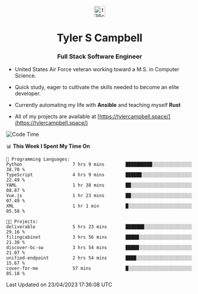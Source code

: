 <p align="center">
<a href="https://www.linkedin.com/in/t36campbell" target="blank"><img align="center" src="https://ik.imagekit.io/t36campbell/Portfolio/linkedin.png.original_m8bbGgPh6.png" alt="t36campbell" height="30" width="30" /></a>
</p>
<h1 align="center">Tyler S Campbell</h1>
<h3 align="center">Full Stack Software Engineer</h3>

* United States Air Force veteran working toward a M.S. in Computer Science.

* Quick study, eager to cultivate the skills needed to become an elite developer.

* Currently automating my life with **Ansible** and teaching myself **Rust**

* All of my projects are available at [https://tylercampbell.space/](https://tylercampbell.space/)

<!--START_SECTION:waka-->
![Code Time](http://img.shields.io/badge/Code%20Time-2%2C414%20hrs%2023%20mins-blue)

📊 **This Week I Spent My Time On** 

```text
💬 Programming Languages: 
Python                   7 hrs 9 mins        ██████████░░░░░░░░░░░░░░░   38.70 % 
TypeScript               4 hrs 9 mins        ██████░░░░░░░░░░░░░░░░░░░   22.49 % 
YAML                     1 hr 38 mins        ██░░░░░░░░░░░░░░░░░░░░░░░   08.87 % 
Vue.js                   1 hr 23 mins        ██░░░░░░░░░░░░░░░░░░░░░░░   07.49 % 
XML                      1 hr 1 min          █░░░░░░░░░░░░░░░░░░░░░░░░   05.58 % 

🐱‍💻 Projects: 
deliverable              5 hrs 23 mins       ███████░░░░░░░░░░░░░░░░░░   29.16 % 
filingcabinet            3 hrs 56 mins       █████░░░░░░░░░░░░░░░░░░░░   21.30 % 
discover-bc-sw           3 hrs 54 mins       █████░░░░░░░░░░░░░░░░░░░░   21.07 % 
unified-endpoint         2 hrs 54 mins       ████░░░░░░░░░░░░░░░░░░░░░   15.67 % 
cover-for-me             57 mins             █░░░░░░░░░░░░░░░░░░░░░░░░   05.18 % 
```


 Last Updated on 23/04/2023 17:36:08 UTC
<!--END_SECTION:waka-->
